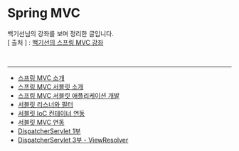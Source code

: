 Spring MVC
===========
백기선님의 강좌를 보며 정리한 글입니다.   
[ 출처 ] : [백기선의 스프링 MVC 강좌](https://www.inflearn.com/course/%EC%9B%B9-mvc#)   

<br/>

---
* [스프링 MVC 소개](https://github.com/KimYoungQ/study/blob/main/springWebMVC/1_1.md)
* [스프링 MVC 서블릿 소개](https://github.com/KimYoungQ/study/blob/main/springWebMVC/1_2.md)
* [스프링 MVC 서블릿 애플리케이션 개발](https://github.com/KimYoungQ/study/blob/main/springWebMVC/1_3.md)
* [서블릿 리스너와 필터](https://github.com/KimYoungQ/study/blob/main/springWebMVC/1_4.md)
* [서블릿 IoC 컨테이너 연동](https://github.com/KimYoungQ/study/blob/main/springWebMVC/1_5.md)
* [서블릿 MVC 연동](https://github.com/KimYoungQ/study/blob/main/springWebMVC/1_6.md)
* [DispatcherServlet 1부](https://github.com/KimYoungQ/study/blob/main/springWebMVC/1_7.md)
* [DispatcherServlet 3부 - ViewResolver](https://github.com/KimYoungQ/study/blob/main/springWebMVC/1_9.md)
